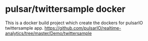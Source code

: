 # pulsar/twittersample docker

This is a docker build project which create the dockers for pulsarIO twittersample app. https://github.com/pulsarIO/realtime-analytics/tree/master/Demo/twittersample


